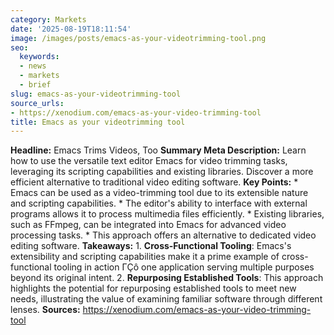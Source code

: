```yaml
---
category: Markets
date: '2025-08-19T18:11:54'
image: /images/posts/emacs-as-your-videotrimming-tool.png
seo:
  keywords:
  - news
  - markets
  - brief
slug: emacs-as-your-videotrimming-tool
source_urls:
- https://xenodium.com/emacs-as-your-video-trimming-tool
title: Emacs as your videotrimming tool
---
```


**Headline:** Emacs Trims Videos, Too  **Summary Meta Description:** Learn how to use the versatile text editor Emacs for video trimming tasks, leveraging its scripting capabilities and existing libraries. Discover a more efficient alternative to traditional video editing software.  **Key Points:**  * Emacs can be used as a video-trimming tool due to its extensible nature and scripting capabilities. * The editor's ability to interface with external programs allows it to process multimedia files efficiently. * Existing libraries, such as FFmpeg, can be integrated into Emacs for advanced video processing tasks. * This approach offers an alternative to dedicated video editing software.  **Takeaways:**  1. **Cross-Functional Tooling**: Emacs's extensibility and scripting capabilities make it a prime example of cross-functional tooling in action ΓÇô one application serving multiple purposes beyond its original intent. 2. **Repurposing Established Tools**: This approach highlights the potential for repurposing established tools to meet new needs, illustrating the value of examining familiar software through different lenses.  **Sources:**  https://xenodium.com/emacs-as-your-video-trimming-tool
